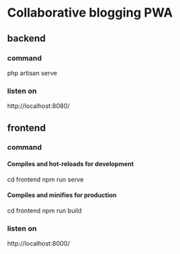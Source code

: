 # Collaborative blogging PWA
 

## backend

### command
php artisan serve

### listen on 
http://localhost:8080/


## frontend

### command

#### Compiles and hot-reloads for development
cd frontend 
npm run serve
#### Compiles and minifies for production
cd frontend 
npm run build

### listen on 
http://localhost:8000/


